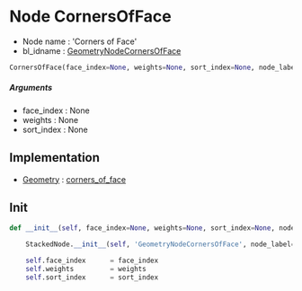 # Node CornersOfFace

- Node name : 'Corners of Face'
- bl_idname : [GeometryNodeCornersOfFace](https://docs.blender.org/api/current/bpy.types.GeometryNodeCornersOfFace.html)


``` python
CornersOfFace(face_index=None, weights=None, sort_index=None, node_label=None, node_color=None)
```
##### Arguments

- face_index : None
- weights : None
- sort_index : None

## Implementation

- [Geometry](/docs/GeoNodes/Geometry.md) : [corners_of_face](/docs/GeoNodes/Geometry.md#corners_of_face)

## Init

``` python
def __init__(self, face_index=None, weights=None, sort_index=None, node_label=None, node_color=None):

    StackedNode.__init__(self, 'GeometryNodeCornersOfFace', node_label=node_label, node_color=node_color)

    self.face_index      = face_index
    self.weights         = weights
    self.sort_index      = sort_index
```
